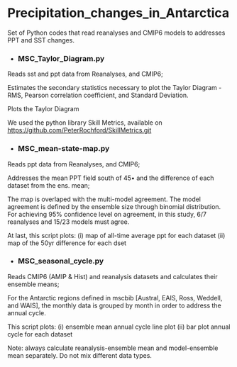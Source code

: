 # Precipitation_changes_in_Antarctica
Set of Python codes that read reanalyses and CMIP6 models to addresses PPT and SST changes.

* ### MSC_Taylor_Diagram.py
Reads sst and ppt data from Reanalyses, and CMIP6;

Estimates the secondary statistics necessary to plot the Taylor Diagram - RMS, Pearson correlation coefficient, and Standard Deviation.

Plots the Taylor Diagram

We used the python library Skill Metrics, available on
<https://github.com/PeterRochford/SkillMetrics.git>


* ### MSC_mean-state-map.py
Reads ppt data from Reanalyses, and CMIP6;

Addresses the mean PPT field south of 45• and the difference of each dataset from the ens. mean;

The map is overlaped with the multi-model agreement. The model agreement is defined by the ensemble size through binomial distribution. For achieving 95%  confidence level on agreement, in this study, 6/7 reanalyses and 15/23 models must agree.

At last, this script plots: (i) map of all-time average ppt for each dataset
                            (ii) map of the 50yr difference for each dset
                            

* ### MSC_seasonal_cycle.py
Reads CMIP6 (AMIP & Hist) and reanalysis datasets and calculates their ensemble means;

For the Antarctic regions defined in mscbib [Austral, EAIS, Ross, Weddell, and WAIS], the monthly data is grouped by month in order to
address the annual cycle.

This script plots: (i) ensemble mean annual cycle line plot
                   (ii) bar plot annual cycle for each dataset

Note: always calculate reanalysis-ensemble mean and model-ensemble
mean separately. Do not mix different data types.
